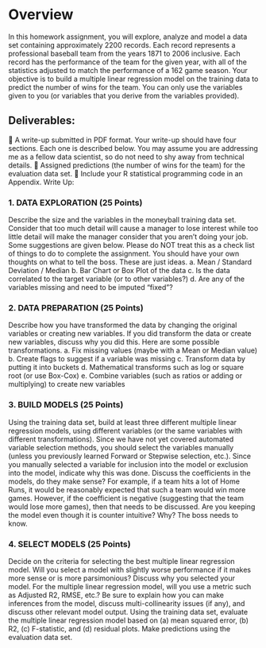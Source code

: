 # Overview
In this homework assignment, you will explore, analyze and model a data set containing approximately 2200
records. Each record represents a professional baseball team from the years 1871 to 2006 inclusive. Each record
has the performance of the team for the given year, with all of the statistics adjusted to match the performance of
a 162 game season.
Your objective is to build a multiple linear regression model on the training data to predict the number of wins
for the team. You can only use the variables given to you (or variables that you derive from the variables
provided). 
## Deliverables:
 A write-up submitted in PDF format. Your write-up should have four sections. Each one is described
below. You may assume you are addressing me as a fellow data scientist, so do not need to shy away
from technical details.
 Assigned predictions (the number of wins for the team) for the evaluation data set.
 Include your R statistical programming code in an Appendix.
Write Up:
### 1. DATA EXPLORATION (25 Points)
Describe the size and the variables in the moneyball training data set. Consider that too much detail will cause a
manager to lose interest while too little detail will make the manager consider that you aren’t doing your job. Some
suggestions are given below. Please do NOT treat this as a check list of things to do to complete the assignment.
You should have your own thoughts on what to tell the boss. These are just ideas.
a. Mean / Standard Deviation / Median
b. Bar Chart or Box Plot of the data
c. Is the data correlated to the target variable (or to other variables?)
d. Are any of the variables missing and need to be imputed “fixed”?
### 2. DATA PREPARATION (25 Points)
Describe how you have transformed the data by changing the original variables or creating new variables. If you
did transform the data or create new variables, discuss why you did this. Here are some possible transformations.
a. Fix missing values (maybe with a Mean or Median value)
b. Create flags to suggest if a variable was missing
c. Transform data by putting it into buckets
d. Mathematical transforms such as log or square root (or use Box-Cox)
e. Combine variables (such as ratios or adding or multiplying) to create new variables
### 3. BUILD MODELS (25 Points)
Using the training data set, build at least three different multiple linear regression models, using different variables
(or the same variables with different transformations). Since we have not yet covered automated variable
selection methods, you should select the variables manually (unless you previously learned Forward or Stepwise
selection, etc.). Since you manually selected a variable for inclusion into the model or exclusion into the model,
indicate why this was done.
Discuss the coefficients in the models, do they make sense? For example, if a team hits a lot of Home Runs, it
would be reasonably expected that such a team would win more games. However, if the coefficient is negative
(suggesting that the team would lose more games), then that needs to be discussed. Are you keeping the model
even though it is counter intuitive? Why? The boss needs to know.
### 4. SELECT MODELS (25 Points)
Decide on the criteria for selecting the best multiple linear regression model. Will you select a model with slightly
worse performance if it makes more sense or is more parsimonious? Discuss why you selected your model.
For the multiple linear regression model, will you use a metric such as Adjusted R2, RMSE, etc.? Be sure to
explain how you can make inferences from the model, discuss multi-collinearity issues (if any), and discuss other
relevant model output. Using the training data set, evaluate the multiple linear regression model based on (a)
mean squared error, (b) R2, (c) F-statistic, and (d) residual plots. Make predictions using the evaluation data set.
